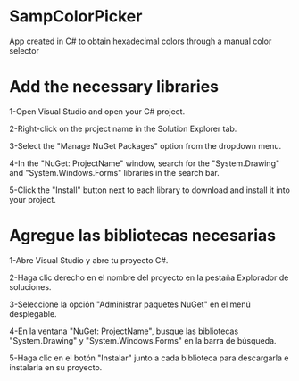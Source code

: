 # SampColorPicker
App created in C# to obtain hexadecimal colors through a manual color selector


# Add the necessary libraries

1-Open Visual Studio and open your C# project.

2-Right-click on the project name in the Solution Explorer tab.

3-Select the "Manage NuGet Packages" option from the dropdown menu.

4-In the "NuGet: ProjectName" window, search for the "System.Drawing" and "System.Windows.Forms" libraries in the search bar.

5-Click the "Install" button next to each library to download and install it into your project.


# Agregue las bibliotecas necesarias

1-Abre Visual Studio y abre tu proyecto C#.

2-Haga clic derecho en el nombre del proyecto en la pestaña Explorador de soluciones.

3-Seleccione la opción "Administrar paquetes NuGet" en el menú desplegable.

4-En la ventana "NuGet: ProjectName", busque las bibliotecas "System.Drawing" y "System.Windows.Forms" en la barra de búsqueda.

5-Haga clic en el botón "Instalar" junto a cada biblioteca para descargarla e instalarla en su proyecto.
